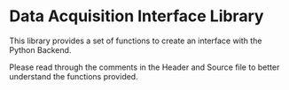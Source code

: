 # Data Acquisition Interface Library

This library provides a set of functions to create an interface with the Python Backend.

Please read through the comments in the Header and Source file to better understand the functions provided.